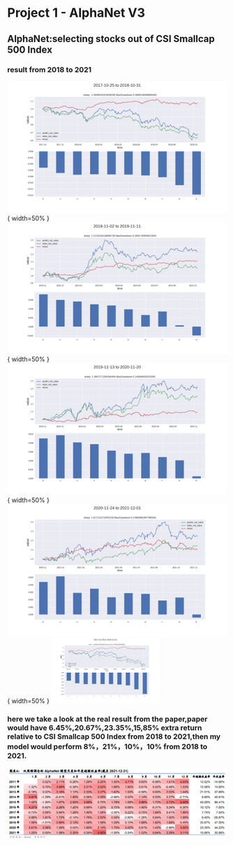 # Project 1 - AlphaNet V3 

## AlphaNet:selecting stocks out of CSI Smallcap 500 Index 
### result from 2018 to 2021
![2018](https://github.com/anthonyluosen/quant/blob/main/Images/2017-10-25_to_2018-10-31.png){ width=50% }
![2019](https://github.com/anthonyluosen/quant/blob/main/Images/2018-11-02_to_2019-11-11.png){ width=50% }
![2020](https://github.com/anthonyluosen/quant/blob/main/Images/2019-11-13_to_2020-11-20.png){ width=50% }
![2021](https://github.com/anthonyluosen/quant/blob/main/Images/2020-11-24_to_2021-12-01.png){ width=50% }
<img src="https://github.com/anthonyluosen/quant/blob/main/Images/2017-10-25_to_2018-10-31.png" width="250">

### here we take a look at the real result from the paper,paper would have 6.45%,20.67%,23.35%,15,85% extra return relative to CSI Smallcap 500 Index from 2018 to 2021,then my model would perform 8%，21%，10%，10% from 2018 to 2021.
![paper](https://github.com/anthonyluosen/quant/blob/main/Images/paper_result.png)